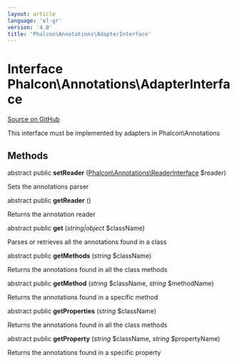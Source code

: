 ```yaml
---
layout: article
language: 'el-gr'
version: '4.0'
title: 'Phalcon\Annotations\AdapterInterface'
---
```

# Interface **Phalcon\Annotations\AdapterInterface**

<a href="https://github.com/phalcon/cphalcon/tree/v4.0.0/phalcon/annotations/adapterinterface.zep" class="btn btn-default btn-sm">Source on GitHub</a>

This interface must be implemented by adapters in Phalcon\Annotations

## Methods

abstract public **setReader** ([Phalcon\Annotations\ReaderInterface](Phalcon_Annotations_ReaderInterface) $reader)

Sets the annotations parser

abstract public **getReader** ()

Returns the annotation reader

abstract public **get** (*string|object* $className)

Parses or retrieves all the annotations found in a class

abstract public **getMethods** (*string* $className)

Returns the annotations found in all the class methods

abstract public **getMethod** (*string* $className, *string* $methodName)

Returns the annotations found in a specific method

abstract public **getProperties** (*string* $className)

Returns the annotations found in all the class methods

abstract public **getProperty** (*string* $className, *string* $propertyName)

Returns the annotations found in a specific property
